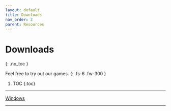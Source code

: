 ```yaml
---
layout: default
title: Downloads
nav_order: 2
parent: Resources
---
```



# Downloads
{: .no_toc }

Feel free to try out our games.
{: .fs-6 .fw-300 }


1. TOC
{:toc}

---
[Windows](https://drive.google.com/file/d/16WpFyZziRFJlgTW0VKt45_OjrxtwE_yN/view?usp=sharing)

---
